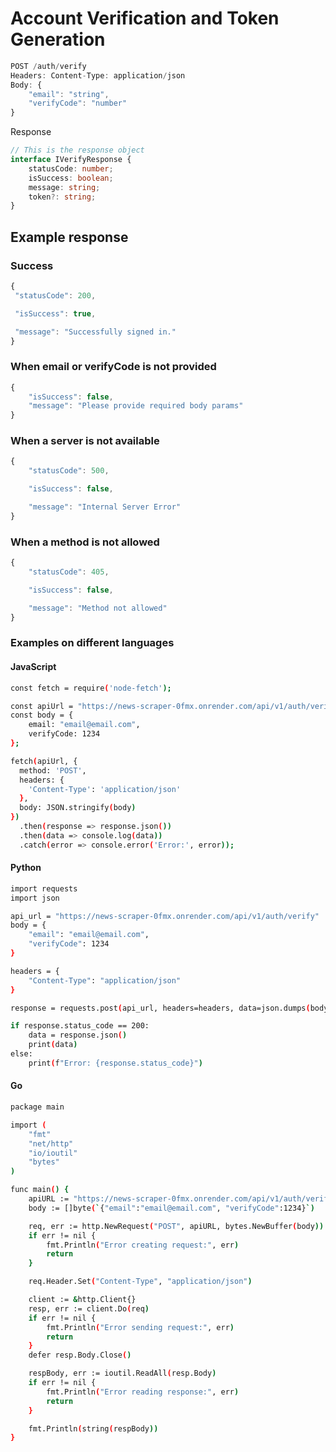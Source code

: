 
# Account Verification and Token Generation

```typescript
POST /auth/verify
Headers: Content-Type: application/json
Body: {
    "email": "string",
    "verifyCode": "number"
}
```
Response
```typescript
// This is the response object
interface IVerifyResponse {
    statusCode: number;
    isSuccess: boolean;
    message: string;
    token?: string;
}
```

## Example response

### Success

```typescript
{
 "statusCode": 200,

 "isSuccess": true,

 "message": "Successfully signed in."
}
```
### When email or verifyCode is not provided

```typescript
{
    "isSuccess": false, 
    "message": "Please provide required body params"
}
```
### When a server is not available

```typescript
{
    "statusCode": 500,

    "isSuccess": false,

    "message": "Internal Server Error"
}
```
### When a method is not allowed

```typescript
{
    "statusCode": 405,

    "isSuccess": false,

    "message": "Method not allowed"
}
```
### Examples on different languages
#### JavaScript
```bash
const fetch = require('node-fetch');

const apiUrl = "https://news-scraper-0fmx.onrender.com/api/v1/auth/verify";
const body = {
    email: "email@email.com",
    verifyCode: 1234
};

fetch(apiUrl, {
  method: 'POST',
  headers: {
    'Content-Type': 'application/json'
  },
  body: JSON.stringify(body)
})
  .then(response => response.json())
  .then(data => console.log(data))
  .catch(error => console.error('Error:', error));

```
#### Python
```bash
import requests
import json

api_url = "https://news-scraper-0fmx.onrender.com/api/v1/auth/verify"
body = {
    "email": "email@email.com",
    "verifyCode": 1234
}

headers = {
    "Content-Type": "application/json"
}

response = requests.post(api_url, headers=headers, data=json.dumps(body))

if response.status_code == 200:
    data = response.json()
    print(data)
else:
    print(f"Error: {response.status_code}")
```
#### Go
```bash
package main

import (
    "fmt"
    "net/http"
    "io/ioutil"
    "bytes"
)

func main() {
    apiURL := "https://news-scraper-0fmx.onrender.com/api/v1/auth/verify"
    body := []byte(`{"email":"email@email.com", "verifyCode":1234}`)

    req, err := http.NewRequest("POST", apiURL, bytes.NewBuffer(body))
    if err != nil {
        fmt.Println("Error creating request:", err)
        return
    }

    req.Header.Set("Content-Type", "application/json")

    client := &http.Client{}
    resp, err := client.Do(req)
    if err != nil {
        fmt.Println("Error sending request:", err)
        return
    }
    defer resp.Body.Close()

    respBody, err := ioutil.ReadAll(resp.Body)
    if err != nil {
        fmt.Println("Error reading response:", err)
        return
    }

    fmt.Println(string(respBody))
}
```